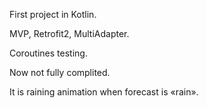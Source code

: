 First project in Kotlin.

MVP, Retrofit2, MultiAdapter.

Coroutines testing.

Now not fully complited.

It is raining animation when forecast is «rain».
